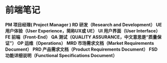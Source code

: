 # 前端笔记

**PM  项目经理( Project Manager )
RD  研发（Research and Development）
UE  用户体验（User Experience，简称UX或 UE）
UI  用户界面（User Interface）
FE  前端（Front-End）
QA  测试（QUALITY ASSURANCE，中文意思是“质量保证”）
OP  运维（Operations）
MRD  市场需求文档（Market Requirements Document）
PRD  产品需求文档（Product Requirements Document）
FSD  功能详细说明（Functional Specifications Document）**